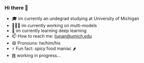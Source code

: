 ### Hi there 👋

- 🎓 im currently an undegrad studying at University of Michigan
- 👨🏻‍💻 im currently working on multi-models 
- 📖 im currently learning deep learning
- 📫 How to reach me: liunan@umich.edu
- 😄 Pronouns: he/him/his
- ⚡ Fun fact: spicy food maniac 🌶
- ䷢ working in progress...
